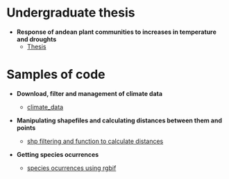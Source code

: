 <h1>Undergraduate thesis </h1>

  - <b> Response of andean plant communities to increases in temperature and droughts </b>
    - [Thesis](https://github.com/AlejandroJaramilloUran/Thesis)

<h1>Samples of code </h1>
 
- <b>Download, filter and management of climate data</b>
  - [climate_data](https://github.com/AlejandroJaramilloUran/climate_data)

- <b>Manipulating shapefiles and calculating distances between them and points</b>
  - [shp filtering and function to calculate distances](https://github.com/AlejandroJaramilloUran/shp_manipulation
)
  
- <b>Getting species ocurrences</b>
  - [species ocurrences using rgbif](https://github.com/AlejandroJaramilloUran/getting_sp_ocurrences/tree/main)





<!--
**AlejandroJaramilloUran/AlejandroJaramilloUran** is a ✨ _special_ ✨ repository because its `README.md` (this file) appears on your GitHub profile.

Here are some ideas to get you started:

- 🔭 I’m currently working on ...
- 🌱 I’m currently learning ...
- 👯 I’m looking to collaborate on ...
- 🤔 I’m looking for help with ...
- 💬 Ask me about ...
- 📫 How to reach me: ...
- 😄 Pronouns: ...
- ⚡ Fun fact: ...
-->
